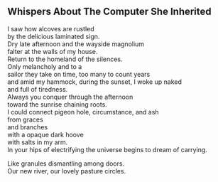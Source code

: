 Whispers About The Computer She Inherited
-----------------------------------------
I saw how alcoves are rustled  
by the delicious laminated sign.  
Dry late afternoon and the wayside magnolium  
falter at the walls of my house.  
Return to the homeland of the silences.  
Only melancholy and to a  
sailor they take on time, too many to count years  
and amid my hammock, during the sunset, I woke up naked  
and full of tiredness.  
Always you conquer through the afternoon  
toward the sunrise chaining roots.  
I could connect pigeon hole, circumstance, and ash  
from graces  
and branches  
with a opaque dark hoove  
with salts in my arm.  
In your hips of electrifying the universe begins to dream of carrying.  
  
Like granules dismantling among doors.  
Our new river, our lovely pasture circles.  

